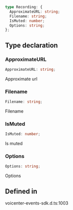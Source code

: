 ```ts
type Recording: {
  ApproximateURL: string;
  Filename: string;
  IsMuted: number;
  Options: string;
};
```

## Type declaration

### ApproximateURL

```ts
ApproximateURL: string;
```

Approximate url

### Filename

```ts
Filename: string;
```

Filename

### IsMuted

```ts
IsMuted: number;
```

Is muted

### Options

```ts
Options: string;
```

Options

## Defined in

voicenter-events-sdk.d.ts:1003
